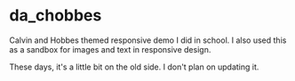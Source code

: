 # da_chobbes

Calvin and Hobbes themed responsive demo I did in school. I also used this as a sandbox for images and text in responsive design. 

These days, it's a little bit on the old side. I don't plan on updating it.
